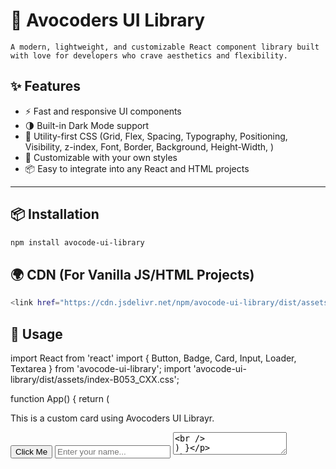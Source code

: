 # 🥑 Avocoders UI Library

    A modern, lightweight, and customizable React component library built with love for developers who crave aesthetics and flexibility.

## ✨ Features

- ⚡ Fast and responsive UI components
- 🌗 Built-in Dark Mode support
- 🎨 Utility-first CSS (Grid, Flex, Spacing, Typography, Positioning, Visibility, z-index, Font, Border, Background, Height-Width, )
- 💅 Customizable with your own styles
- 📦 Easy to integrate into any React and HTML projects

---

## 📦 Installation

```bash
npm install avocode-ui-library
```

## 🌍 CDN (For Vanilla JS/HTML Projects)
``` bash
<link href="https://cdn.jsdelivr.net/npm/avocode-ui-library/dist/assets/index-1y7S7Gk-.css" rel="stylesheet" />
```


## 🧩 Usage

import React from 'react'
import { Button, Badge, Card, Input, Loader, Textarea } from 'avocode-ui-library';
import 'avocode-ui-library/dist/assets/index-B053_CXX.css';


function App() {
  return (
    <Card title="Welcome">
      <p>This is a custom card using Avocoders UI Librayr.</p>
      <Button>Click Me</Button>
    </Card>
    <Badge text="New" color="green" />
    <Card title="Welcome" content="This is a simple card layout." />
    <Input placeholder="Enter your name..." />
    <Loader />
    <Textarea placeholder="Write your message..." rows={4} />   
  )
}


## 🌒 Dark Mode Toggle

import { DarkToggle } from 'avocode-ui-library'

function Header() {
  return <DarkToggle />
}


## 🤝 Contributing
We welcome contributions! Just fork the repo, make changes, and submit a pull request 💫


## 🛠 Built With
- React 19
- Vite
- Custom CSS Utility System


## 📜 License
MIT


---

Let me know if you want a logo, badges (like npm version, downloads), or want to break the README into sections like "Customizing Theme", “Component List”, etc!
